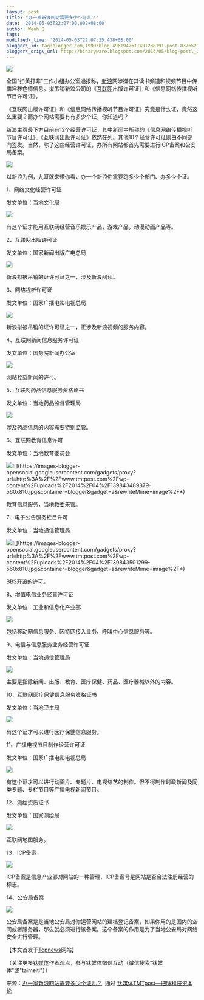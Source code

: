 ```yaml
--- 
layout: post 
title: "办一家新浪网站需要多少个证儿？" 
date: '2014-05-03T22:07:00.002+08:00' 
author: Wenh Q
tags:
modified\_time: '2014-05-03T22:07:35.438+08:00' 
blogger\_id: tag:blogger.com,1999:blog-4961947611491238191.post-8376527724254141857
blogger\_orig\_url: http://binaryware.blogspot.com/2014/05/blog-post\_2909.html
---
```

![](https://images-blogger-opensocial.googleusercontent.com/gadgets/proxy?url=http%3A%2F%2Fwww.tmtpost.com%2Fwp-content%2Fuploads%2F2014%2F04%2F139843448018-560x350.jpg&container=blogger&gadget=a&rewriteMime=image%2F*)



全国"扫黄打非"工作小组办公室通报称，[新浪](http://www.tmtpost.com/tag/sina)网涉嫌在其读书频道和视频节目中传播淫秽色情信息。拟吊销新浪公司的《[互联网](http://www.tmtpost.com/tag/%E4%BA%92%E8%81%94%E7%BD%91)出版许可证》和《信息网络传播视听节目许可证》。



《互联网出版许可证》和《信息网络传播视听节目许可证》究竟是什么证，竟然这么重要？而办个网站需要有有多少个证，你知道吗？



新浪主页最下方目前有12个经营许可证，其中新闻中所称的《信息网络传播视听节目许可证》、《互联网出版许可证》依然在列。其他10个经营许可证则由不同部门签发。当然，除了这些经营许可证，办所有网站都首先需要进行ICP备案和公安局备案。

![](https://images-blogger-opensocial.googleusercontent.com/gadgets/proxy?url=http%3A%2F%2Fwww.tmtpost.com%2Fwp-content%2Fuploads%2F2014%2F04%2F13984345085-560x83.png&container=blogger&gadget=a&rewriteMime=image%2F*)



以新浪为例，九哥就来带你看，办一个新浪你需要跑多少个部门、办多少个证。



1、网络文化经营许可证



发文单位：当地文化局

![](https://images-blogger-opensocial.googleusercontent.com/gadgets/proxy?url=http%3A%2F%2Fwww.tmtpost.com%2Fwp-content%2Fuploads%2F2014%2F04%2F139843461919-560x405.jpg&container=blogger&gadget=a&rewriteMime=image%2F*)



有这个证才能用互联网经营音乐娱乐产品，游戏产品，动漫动画产品等。



2、互联网出版许可证



发文单位：国家新闻出版广电总局

![](https://images-blogger-opensocial.googleusercontent.com/gadgets/proxy?url=http%3A%2F%2Fwww.tmtpost.com%2Fwp-content%2Fuploads%2F2014%2F04%2F139843465538.jpg&container=blogger&gadget=a&rewriteMime=image%2F*)

新浪拟被吊销的证许可证之一，涉及新浪阅读。



3、网络视听许可证



发文单位：国家广播电影电视总局



![](https://images-blogger-opensocial.googleusercontent.com/gadgets/proxy?url=http%3A%2F%2Fwww.tmtpost.com%2Fwp-content%2Fuploads%2F2014%2F04%2F139843468737.jpg&container=blogger&gadget=a&rewriteMime=image%2F*)

新浪拟被吊销的证许可证之一，正涉及新浪视频的服务内容。







4、互联网新闻信息服务许可证



发文单位：国务院新闻办公室

![](https://images-blogger-opensocial.googleusercontent.com/gadgets/proxy?url=http%3A%2F%2Fwww.tmtpost.com%2Fwp-content%2Fuploads%2F2014%2F04%2F139843473257-560x791.jpg&container=blogger&gadget=a&rewriteMime=image%2F*)

网站登载新闻的许可。







5、互联网药品信息服务资格证书



发文单位：当地药品监督管理局



![](https://images-blogger-opensocial.googleusercontent.com/gadgets/proxy?url=http%3A%2F%2Fwww.tmtpost.com%2Fwp-content%2Fuploads%2F2014%2F04%2F139843477438-560x399.jpg&container=blogger&gadget=a&rewriteMime=image%2F*)

涉及药品信息的内容需要特别监管。







6、互联网教育信息许可



发文单位：当地教育委员会

![](https://images-blogger-opensocial.googleusercontent.com/gadgets/proxy?url=http%3A%2F%2Fwww.tmtpost.com%2Fwp-content%2Fuploads%2F2014%2F04%2F13984348240-560x810.jpg&container=blogger&gadget=a&rewriteMime=image%2F*)![](https://images-blogger-opensocial.googleusercontent.com/gadgets/proxy?url=http%3A%2F%2Fwww.tmtpost.com%2Fwp-content%2Fuploads%2F2014%2F04%2F139843489879-560x810.jpg&container=blogger&gadget=a&rewriteMime=image%2F*)



教育信息服务，当地教委来管。







7、电子公告服务栏目许可



发文单位：当地通信管理局

![](https://images-blogger-opensocial.googleusercontent.com/gadgets/proxy?url=http%3A%2F%2Fwww.tmtpost.com%2Fwp-content%2Fuploads%2F2014%2F04%2F13984349770-560x810.jpg&container=blogger&gadget=a&rewriteMime=image%2F*)![](https://images-blogger-opensocial.googleusercontent.com/gadgets/proxy?url=http%3A%2F%2Fwww.tmtpost.com%2Fwp-content%2Fuploads%2F2014%2F04%2F139843501299-560x810.jpg&container=blogger&gadget=a&rewriteMime=image%2F*)

BBS开设的许可。







8、增值电信业务经营许可证



发文单位：工业和信息化产业部



![](https://images-blogger-opensocial.googleusercontent.com/gadgets/proxy?url=http%3A%2F%2Fwww.tmtpost.com%2Fwp-content%2Fuploads%2F2014%2F04%2F139843503819-560x778.jpg&container=blogger&gadget=a&rewriteMime=image%2F*)

包括移动网信息服务、因特网接入业务、呼叫中心信息服务等。







9、电信与信息服务业务经营许可证



发文单位：当地通信管理局

![](https://images-blogger-opensocial.googleusercontent.com/gadgets/proxy?url=http%3A%2F%2Fwww.tmtpost.com%2Fwp-content%2Fuploads%2F2014%2F04%2F139843506587.jpg&container=blogger&gadget=a&rewriteMime=image%2F*)

主要是指除新闻、出版、教育、医疗保健、药品、医疗器械以外的内容。







10、互联网医疗保健信息服务资格证书



发文单位：当地卫生局

![](https://images-blogger-opensocial.googleusercontent.com/gadgets/proxy?url=http%3A%2F%2Fwww.tmtpost.com%2Fwp-content%2Fuploads%2F2014%2F04%2F13984350937.jpg&container=blogger&gadget=a&rewriteMime=image%2F*)

有这个证才可以进行医疗保健信息服务。







11、广播电视节目制作经营许可证



发文单位：国家广播电影电视总局

![](https://images-blogger-opensocial.googleusercontent.com/gadgets/proxy?url=http%3A%2F%2Fwww.tmtpost.com%2Fwp-content%2Fuploads%2F2014%2F04%2F13984351208-560x391.jpg&container=blogger&gadget=a&rewriteMime=image%2F*)

有这个证才可以进行动画片、专题片、电视综艺的制作。但不得制作时政新闻及同类专题、专栏节目等广播电视新闻节目。







12、测绘资质证书



发文单位：国家测绘局

![](https://images-blogger-opensocial.googleusercontent.com/gadgets/proxy?url=http%3A%2F%2Fwww.tmtpost.com%2Fwp-content%2Fuploads%2F2014%2F04%2F139843514976.jpg&container=blogger&gadget=a&rewriteMime=image%2F*)

互联网地图服务。







13、ICP备案



![](https://images-blogger-opensocial.googleusercontent.com/gadgets/proxy?url=http%3A%2F%2Fwww.tmtpost.com%2Fwp-content%2Fuploads%2F2014%2F04%2F13984351792-560x412.png&container=blogger&gadget=a&rewriteMime=image%2F*)

ICP备案是信息产业部对网站的一种管理，ICP备案号是网站是否合法注册经营的标志。







14、公安局备案



![](https://images-blogger-opensocial.googleusercontent.com/gadgets/proxy?url=http%3A%2F%2Fwww.tmtpost.com%2Fwp-content%2Fuploads%2F2014%2F04%2F139843520045.jpg&container=blogger&gadget=a&rewriteMime=image%2F*)

公安局备案是是当地公安局对你运营网站的建档登记备案，如果你用的是国内的空间或者服务器，那么就必须进行该备案。这个备案的作用是为了当地公安局对网络安全进行管理。





【本文首发于[Topnews](http://www.topnews9.com/arc/20140425/36246.html)网站】



（关注更多[钛媒体](http://www.tmtpost.com/)作者观点，参与钛媒体微信互动（微信搜索"钛媒体"或"taimeiti"））
<div>




</div>

<div>

来源：[办一家新浪网站需要多少个证儿？](http://www.tmtpost.com/107417.html)  通过 [钛媒体TMTpost—把脉科技资本论](http://www.tmtpost.com/)

</div>
